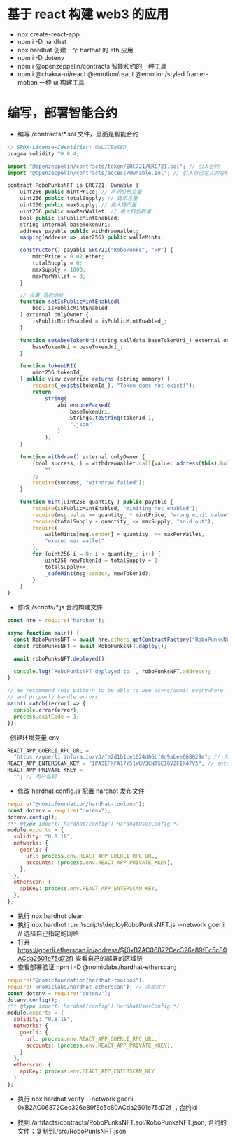 # 基于 react 构建 web3 的应用

- npx create-react-app
- npm i -D hardhat
- npx hardhat 创建一个 harthat 的 eth 应用
- npm i -D dotenv
- npm i @openzeppelin/contracts 智能和约的一种工具
- npm i @chakra-ui/react @emotion/react @emotion/styled framer-motion 一种 ui 构建工具

# 编写，部署智能合约

- 编写./contracts/\*.sol 文件，里面是智能合约

```js
// SPDX-License-Identifier: UNLICENSED
pragma solidity ^0.8.4;

import "@openzeppelin/contracts/token/ERC721/ERC721.sol"; // 引入合约
import "@openzeppelin/contracts/access/Ownable.sol"; // 引入自己定义的合约

contract RoboPunksNFT is ERC721, Ownable {
    uint256 public mintPrice; // 声明价格变量
    uint256 public totalSupply; // 铸币总量
    uint256 public maxSupply; // 最大铸币量
    uint256 public maxPerWallet; // 最大钱包数量
    bool public isPublicMintEnabled;
    string internal baseTokenUri;
    address payable public withdrawWallet;
    mapping(address => uint256) public walleMints;

    constructor() payable ERC721("RoboPunks", "RP") {
        mintPrice = 0.02 ether;
        totalSupply = 0;
        maxSupply = 1000;
        maxPerWallet = 3;
    }

    // 设置 退款地址
    function setIsPublicMintEnabled(
        bool isPublicMintEnabled_
    ) external onlyOwner {
        isPublicMintEnabled = isPublicMintEnabled_;
    }

    function setAbseTokenUri(string calldata baseTokenUri_) external onlyOwner {
        baseTokenUri = baseTokenUri_;
    }

    function tokenURI(
        uint256 tokenId_
    ) public view override returns (string memory) {
        require(_exists(tokenId_), "Token does not exist!");
        return
            string(
                abi.encodePacked(
                    baseTokenUri,
                    Strings.toString(tokenId_),
                    ".json"
                )
            );
    }

    function withdraw() external onlyOwner {
        (bool success, ) = withdrawWallet.call{value: address(this).balance}(
            ""
        );
        require(success, "withdraw failed");
    }

    function mint(uint256 quantity_) public payable {
        require(isPublicMintEnabled, "miniting not enabled");
        require(msg.value == quantity_ * mintPrice, "wrong minit value");
        require(totalSupply + quantity_ <= maxSupply, "sold out");
        require(
            walleMints[msg.sender] + quantity_ <= maxPerWallet,
            "execed max wallet"
        );
        for (uint256 i = 0; i < quantity_; i++) {
            uint256 newTokenId = totalSupply + 1;
            totalSupply++;
            _safeMint(msg.sender, newTokenId);
        }
    }
}

```

- 修改./scripts/\*.js 合约构建文件

```js
const hre = require("hardhat");

async function main() {
  const RoboPunksNFT = await hre.ethers.getContractFactory("RoboPunksNFT");
  const roboPunksNFT = await RoboPunksNFT.deploy();

  await roboPunksNFT.deployed();

  console.log(`RoboPunksNFT deployed to:`, roboPunksNFT.address);
}

// We recommend this pattern to be able to use async/await everywhere
// and properly handle errors.
main().catch((error) => {
  console.error(error);
  process.exitCode = 1;
});
```

-创建环境变量.env

```js
REACT_APP_GOERLI_RPC_URL =
  "https://goerli.infura.io/v3/fe2d1b1ce1024d66bf0d9abee068029e"; // 合约网络
REACT_APP_ENTERSCAN_KEY = "IPA3EFKFA17Y51WGV3CNTSE16V2FIK47V5"; // enterscan 密码
REACT_APP_PRIVATE_KKEY =
  ""; // 用户私钥
```

- 修改 hardhat.config.js 配置 hardhot 发布文件

```js
require("@nomicfoundation/hardhat-toolbox");
const dotenv = require("dotenv");
dotenv.config();
/** @type import('hardhat/config').HardhatUserConfig */
module.exports = {
  solidity: "0.8.18",
  networks: {
    goerli: {
      url: process.env.REACT_APP_GOERLI_RPC_URL,
      accounts: [process.env.REACT_APP_PRIVATE_KKEY],
    },
  },
  etherscan: {
    apiKey: process.env.REACT_APP_ENTERSCAN_KEY,
  },
};
```

- 执行 npx hardhot clean
- 执行 npx hardhot run .\scripts\deployRoboPunksNFT.js --network goerli // 选择自己指定的网络
- 打开 https://goerli.etherscan.io/address/${0xB2AC06872Cec326e89fEc5c80ACda2601e75d72f} 查看自己的部署的区域链
- 查看部署验证 npm i -D @nomiclabs/hardhat-etherscan;
```js
require("@nomicfoundation/hardhat-toolbox");
require('@nomiclabs/hardhat-etherscan'); // 添加这个
const dotenv = require('dotenv');
dotenv.config();
/** @type import('hardhat/config').HardhatUserConfig */
module.exports = {
  solidity: "0.8.18",
  networks: {
    goerli: {
      url: process.env.REACT_APP_GOERLI_RPC_URL,
      accounts: [process.env.REACT_APP_PRIVATE_KKEY],
    }
  },
  etherscan: {
    apiKey: process.env.REACT_APP_ENTERSCAN_KEY
  }
};

```
- 执行 npx hardhat verify --network goerli 0xB2AC06872Cec326e89fEc5c80ACda2601e75d72f ；合约id


- 找到./artifacts/contracts/RoboPunksNFT.sol/RoboPunksNFT.json; 合约的文件；复制到./src/RoboPunlsNFT.json
